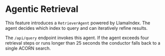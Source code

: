 # Agentic Retrieval

This feature introduces a `RetrieverAgent` powered by LlamaIndex. The agent decides which index to query and can iteratively refine results.

The `/api/query` endpoint invokes this agent. If the agent exceeds four retrieval steps or runs longer than 25 seconds the conductor falls back to a single ACORN search.
